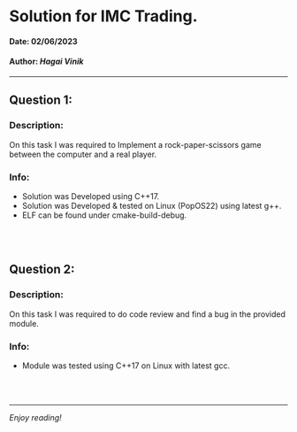# Solution for IMC Trading.
#### Date: 02/06/2023
#### Author: *Hagai Vinik*

---

## Question 1:
### Description:

<p> On this task I was required to Implement a rock-paper-scissors game between the computer and a real player.<br>


### Info:
* Solution was Developed using C++17.
* Solution was Developed & tested on Linux (PopOS22) using latest g++.
* ELF can be found under cmake-build-debug.

<br><br>

## Question 2:
### Description:

<p> On this task I was required to do code review and find a bug in the provided module.<br>


### Info:
* Module was tested using C++17 on Linux with latest gcc.

<br><br>


---
*Enjoy reading!*
